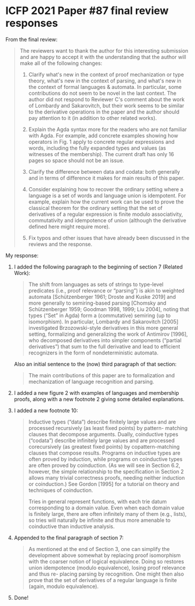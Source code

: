 # ICFP 2021 Paper #87 final review responses

From the final review:
<blockquote>
The reviewers want to thank the author for this interesting submission and are happy to accept it with the understanding that the author will make all of the following changes:

1. Clarify what's new in the context of proof mechanization or type theory, what's new in the context of parsing, and what's new in the context of formal languages & automata. In particular, some contributions do not seem to be novel in the last context. The author did not respond to Reviewer C's comment about the work of Lombardy and Sakarovitch, but their work seems to be similar to the derivative operations in the paper and the author should pay attention to it (in addition to other related works).

2. Explain the Agda syntax more for the readers who are not familiar with Agda. For example, add concrete examples showing how operators in Fig. 1 apply to concrete regular expressions and words, including the fully expanded types and values (as witnesses of the membership). The current draft has only 16 pages so space should not be an issue.

3. Clarify the difference between data and codata: both generally and in terms of difference it makes for main results of this paper.

4. Consider explaining how to recover the ordinary setting where a language is a set of words and language union is idempotent. For example, explain how the current work can be used to prove the classical theorem for the ordinary setting that the set of derivatives of a regular expression is finite modulo associativity, commutativity and idempotence of union (although the derivative defined here might require more).

5. Fix typos and other issues that have already been discussed in the reviews and the response.
</blockquote>

My response:

1.  I added the following paragraph to the beginning of section 7 (Related Work):

    > The shift from languages as sets of strings to type-level predicates (i.e., proof relevance or “parsing”) is akin to weighted automata [Schützenberger 1961; Droste and Kuske 2019] and more generally to semiring-based parsing [Chomsky and Schützenberger 1959; Goodman 1998, 1999; Liu 2004], noting that types (“Set” in Agda) form a (commutative) semiring (up to isomorphism). In particular, Lombardy and Sakarovitch [2005] investigated Brzozowski-style derivatives in this more general setting, formalizing and generalizing the work of Antimirov [1996], who decomposed derivatives into simpler components (“partial derivatives”) that sum to the full derivative and lead to efficient recognizers in the form of nondeterministic automata.

    Also an initial sentence to the (now) third paragraph of that section:
    
    > The main contributions of this paper are to formalization and mechanization of language recognition and parsing.

2.  I added a new figure 2 with examples of languages and membership proofs, along with a new footnote 2 giving some detailed explanations.

3.  I added a new footnote 10:

    > Inductive types (“data”) describe finitely large values and are processed recursively (as least fixed points) by pattern- matching clauses that decompose arguments. Dually, coinductive types (“codata”) describe infinitely large values and are processed corecursively (as greatest fixed points) by copattern-matching clauses that compose results. Programs on inductive types are often proved by induction, while programs on coinductive types are often proved by coinduction. (As we will see in Section 6.2, however, the simple relationship to the specification in Section 2 allows many trivial correctness proofs, needing neither induction or coinduction.) See Gordon [1995] for a tutorial on theory and techniques of coinduction.
    > 
    > Tries in general represent functions, with each trie datum corresponding to a domain value. Even when each domain value is finitely large, there are often infinitely many of them (e.g., lists), so tries will naturally be infinite and thus more amenable to coinductive than inductive analysis.

4.  Appended to the final paragraph of section 7:

    > As mentioned at the end of Section 3, one can simplify the development above somewhat by replacing proof isomorphism with the coarser notion of logical equivalence. Doing so restores union idempotence (modulo equivalence), losing proof relevance and thus re- placing parsing by recognition. One might then also prove that the set of derivatives of a regular language is finite (again, modulo equivalence).

5.  Done!
